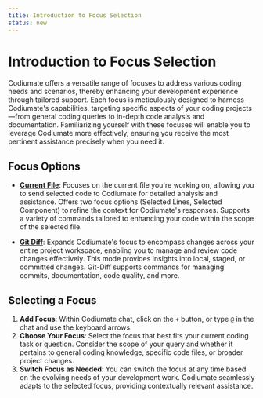 ```yaml
---
title: Introduction to Focus Selection
status: new
---
```


# Introduction to Focus Selection

Codiumate offers a versatile range of focuses to address various coding needs and scenarios, thereby enhancing your development experience through tailored support. Each focus is meticulously designed to harness Codiumate's capabilities, targeting specific aspects of your coding projects—from general coding queries to in-depth code analysis and documentation. Familiarizing yourself with these focuses will enable you to leverage Codiumate more effectively, ensuring you receive the most pertinent assistance precisely when you need it.


## Focus Options

- [**Current File**](./current-file.md): Focuses on the current file you're working on, allowing you to send selected code to Codiumate for detailed analysis and assistance. Offers two focus options (Selected Lines, Selected Component) to refine the context for Codiumate's responses. Supports a variety of commands tailored to enhancing your code within the scope of the selected file.

- [**Git Diff**](./git-diff.md): Expands Codiumate's focus to encompass changes across your entire project workspace, enabling you to manage and review code changes effectively. This mode provides insights into local, staged, or committed changes. Git-Diff supports commands for managing commits, documentation, code quality, and more.

## Selecting a Focus

1. **Add Focus**: Within Codiumate chat, click on the `+` button, or type `@` in the chat and use the keyboard arrows.
2. **Choose Your Focus**: Select the focus that best fits your current coding task or question. Consider the scope of your query and whether it pertains to general coding knowledge, specific code files, or broader project changes.
3. **Switch Focus as Needed**: You can switch the focus at any time based on the evolving needs of your development work. Codiumate seamlessly adapts to the selected focus, providing contextually relevant assistance.